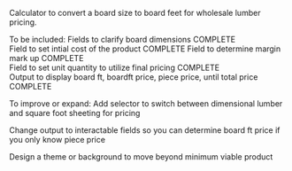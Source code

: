 Calculator to convert a board size to board feet for wholesale lumber pricing.

To be included:
Fields to clarify board dimensions  COMPLETE  
Field to set intial cost of the product  COMPLETE
Field to determine margin mark up  COMPLETE  
Field to set unit quantity to utilize final pricing  COMPLETE  
Output to display board ft, boardft price, piece price, until total price  COMPLETE

To improve or expand:
Add selector to switch between dimensional lumber and square foot sheeting for pricing

Change output to interactable fields so you can determine board ft price if you only know piece price

Design a theme or background to move beyond minimum viable product
